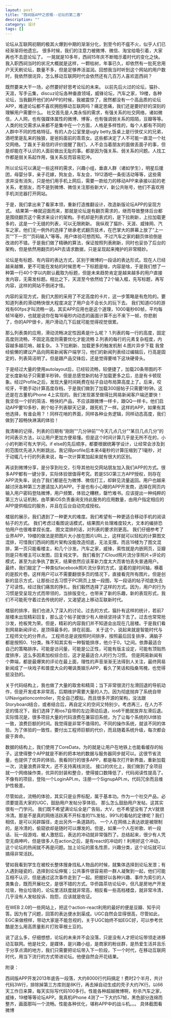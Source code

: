 ```yaml
---
layout: post
title: "西祠版APP之感慨--论坛的第二春"
description: ""
category: 设计
tags: []
---
```


论坛从互联网初期的极其火爆到中期的渐渐分化，到至今的不瘟不火，似乎人们已经渐渐将他遗忘。 很多时候，我们的注意力被微博、微信、淘宝给吸引着，大家再也不去逛论坛了。
一晃就是10多年，西祠15年庆不断暗示着时代的变化之快。
我入职西祠当时的状况大概就是这样，一颗枯树，年事已久，却依然有一批死忠用户天天刷论坛，数量不多，但是足够养活滋润。回想我当时听到这个网站的用户数时，我依然很诧异，怎么移动互联网时代会依然还有几百万人喜欢逛西祠？

既然要来大干一场，必然要好好思考论坛的未来。
以前先后火过的论坛，猫扑、天涯，写手云集，discuz论坛各种垂直领域，威锋论坛，汽车之家，19楼，各种论坛，当我翻开他们的APP的时候，我被震惊了，居然都没有一个高品质的论坛APP，难道论坛都不喜欢拥抱移动互联网吗？痛定思痛，我们还是要好好的深刻的理解用户需要什么。 社交首先是人类永恒的需求，有强关系的社交网络，诸如微信，人人网，也有强媒体属性的微博、博客，也有强调弱关系的陌陌，豆瓣等等。 人类的社交需求从来都不是集中在一个方面，人格是多样性的，每个人都有不同的人群中不同的性格特征。有的人办公室里是ugly betty,饭桌上是行侠仗义的兄弟，酒吧里是乱来的独狼，是爸妈面前的乖乖女。这些都决定了人不可能一直混一个社交网络。丁磊关于易信的评价提醒了我们，人不会当着朋友的面做丢面子的事，但是却能在不认识的人面前做出无耻的事。都是因为强关系、弱关系的问题。人找工作都是弱关系起作用，强关系反而容易犯冲。

所以论坛可以满足一些这样的需求，兴趣小组，垂直人群（诸如学生），明星后援团，母婴分享，亲子花嫁，狗友会，车友会，1912酒吧一条街活动等等，这些需求并没有消失，只是他们用手机上网后，需要一款给力的移动APP来承接以前的老关系，老朋友，而不是到微博、微信关注那些新大V，新公共账号，他们不喜欢用手机浏览器打开网站。

于是，我们拿出来了看家本领，重新打造推翻设计，改造新版论坛APP的呈现方式。 结果第一棒就迎面而来，那就是论坛是有翻页需求的，继而导致整体后台都是围绕翻页这个需求来设计的架构。手机却是列表式的，是下拉刷新，上拉加载更多的，这是一个无缝的列表，可以无限刷新。 我纵观了猫扑、天涯、威锋网、汽车之家，他们无一例外的选择了继承老式翻页技术，在巴掌大的屏幕上放了“上一页”“下一页”“页码输入”等等。用户体验可想而知。不过汽车之家的翻页体验倒是改进的不错。于是我们做了精确的算法，保证按照列表刷新，同时也妥协了后台的架构，但是依然用翻页的API去请求数据，只是呈现起来掩护的非常精妙。

论坛是有标题、有内容的表达方式，区别于微博的一段话的表达形式。现在人已经越来越懒，更不可能在发帖的时候思考一下标题是啥，内容是啥，于是我们想了一种第一行40个字以内默认截取为标题，但是未来趋势肯定是越来越多的用户直接发内容，无需发标题。相比之下，天涯至今依然给了2个输入框，先写标题，再写内容，这样的网站不倒闭才怪。

内容的呈现方式，我们大胆的采用了不定高度的卡片，这一步策略是有危险的。要知道列表的滑动畅快很大程度决定了用户会不会长久的玩下去。 我们知道iOS的游戏有60fps才叫流畅一说。其实APP应用也是这个道理，1000毫秒60帧，平均每帧16毫秒，也就是说你在每16毫秒内动态的画面计算不出不来下一帧，你悲剧了，你的APP很卡，用户滑动几下后就可能觉得视觉很累。 

那么列表类的应用，滑动流畅决定性因素是什么呢？ 
1.列表的每一行的高度，固定高度则流畅，不固定高度则需要优化才能流畅 
2.列表的每行的元素复杂程度，内容越多越花哨，越复杂。 
3.下拉刷新、加载更多的触发机制 
4.图片异步下载 我曾经偷懒的建议产品向网易新闻客户端学习，他们的新闻列表经过编辑后，行高是固定的，列表简洁明了。但是跟产品交锋后，还是觉得要啃下这块硬骨头。 

于是经过大量的使用autolayout后，已经较流畅，较便捷了，加载20条带图的不定长度新帖子只需要半秒钟。但是总感觉新的帖子加载更多之后，总是有卡顿现象。经过Profile之后，发现大量时间耗费在帖子自动布局算高度上了。后来，咬咬牙，干脆手动计算高度存档，于是我们做到了加载300层帖子只需要1秒钟。这还是在古董机iPhone 4上实现的。我们发现甚至做得比网易新闻客户端还要快！ 我坚信一个好的简洁、畅快的产品，不应该跟微博一样卡，跟QQ一样卡。他们启动APP要10多秒，刷个帖子列表聊天记录，跟死机了一样。这样的APP，如果有其他选择，有谁会用？！同样花哨的界面，同样各种业务逻辑，同样动态高度，我们做到了超畅快淋漓的体验！

我清晰的记得，列表的日期有“刚刚”“几分钟前”“今天几点几分”“某日几点几分”的时间表示方法，以让用户更加方便易懂。但是这个时间计算几乎是无所不在的，小小的判断可有大学问。if else的先后顺序，都要根据统筹学设计，让经常会涉及到的范围优先进入判断跳出。我记得profile后本来4毫秒的计算压缩到了1毫秒，对于动辄几十行的列表来说，每一次计算累加起来就有很大的区别。

再谈到微博分享，是分享到社交，引导其他社交网站朋友加入我们APP的方式。很多APP都有一键分享，实际体验很值得考究。若是SSO第三方APP授权，则存在APP流失率，说白了我们都是在为微博、微信打工，却鲜见流量返回。用户也越来越讨厌各种第三方邀请加入的APP。于是也有小心眼的APP开发商，选择在网页内输入用户密码登陆微博，用户频繁，体验之糟糕，罄竹难书。应该提出一种纯粹的第三方认证机制，由苹果iOS负责垂询支持此服务的应用数量，由用户指定相应的APP提供相应的服务，并且在后台自动完成授权。

楼层的展示，我们遇到了一种更大的难度。我们希望有一种更适合移动手机的阅读帖子的方式。 我们考虑过看图说话模式，结果图片处理难度较大，文本的编排恐怕用户也很难拿捏长度。 图文混排的话，对列表的要求则更高。
我们仔细参考了业界APP，19楼的做法是把图片大小放在图片URL上，这样就可以轻松的计算图文混排，可惜我们西祠的图片架构没能改造彻底，无法支撑。而且19楼为了图文混排，第一页只能看楼主，和几个沙发。汽车之家，威锋，索性就是内嵌网页，豆瓣则是只有楼主可以发图，回复纯文字。
我们看到了iCloud照片流分享照片+评论的模式，甚至为此争执了数天，结果依然应该革新力度太大而害怕丢失普通用户。 最终，我们敲定了一种类似facebook照片流分享的方式，竖着的是时间轴，横着的是胶片卷。这样用户可以不需要翻很多页的情况下，直接看完所有图片。但是创新的显示方式，让那些过去习惯于PC网页上放一段图，写一段话的帖子彻底失去了可读性。经过我们痛苦的挣扎，我们毅然选择了这样的方式。因为，用户的行为习惯是受呈现方式而带领的，当排版变化，也带来了新的乐趣，新的表现形式，我们不可能死守着过去传统的好，又渴望追上移动互联新时代。

楼层的排序，我们也进入了深入的讨论。过去的方式，猫扑有这样的统计，若前7层楼未出现精彩回复，那么这个帖子就很少有人继续坚持读下去了。过去也常常抢沙发，抢板凳为荣。但是，精彩的内容我们并不知道会出现在几层楼。于是我们看到网易新闻评论，是顶得最多的，排在前面。 关于这个，说起来就是智能时代与工程师文化的分界点。 工程师总是说按照时间排序，按照最后回复排序，满脑子都是按照0、1分类。殊不知其实有一种智能排序，他介于0，1之间。依靠最适合自己的策略排序。可能是访问量，可能是公正性，可能有版主设定，可能有顶贴热度排序，这么多因素加权综合后，这才是最适合人的行为习惯。 但是网易新闻有个弊端，都是最爆笑的评论在最上面，理性的声音渐渐无法得到人关注，最终网易新闻成了一块戏子和普度大众的嘲讽类娱乐APP，看久了笑话和指桑骂槐，也觉得挺没劲的。

关于代码结构上，我也做了大量的取舍和精简；当下非常很流行左滑回退的导航动作，但是开发成本非常高，后期维护需要大量的人力。因为彻底抛弃了系统自带UINavigationcontroller，完全自己模拟。而且很多开源的架构，没法跟Storyboard结合，或者结合后，再自定义的空间又特别少。考虑再三，在人力不足的情况下，我们选择了用ios7自带的左边滑动后退，ios6干脆就放弃左滑后退。实际情况是，很多项目大量的代码浪费在兼容旧系统，为了让每个系统的UI体验一致，浪费巨额的时间。我觉得是非常不值得的。不同的操作系统，就该不同的体验。为了体验的一致性，要付出工程师巨额的代价，而且随着系统升级，每次都会疲于奔命。 

数据的结构上，我们使用了CoreData，为的就是让用户在地铁上也能看缓存的帖子。这使得整个APP就是不断的把本地的数据与服务器同步就可以。这很节省流量，也提供了优异的体验。我看同行的很多APP，都是每次打开新界面，重新加载一次，流量浪费非常大，还不支持离线浏览。 接口的优化上，我们做到了全项目就一个网络操作类，优异的封装和整合，使得接口数降低了，代码阅读性提高了。不像有的项目，登陆一个LoginAPI.m，注册一个SignupAPI.m，代码冗余而且维护性极差。

尽管如此，流畅的体验，其实只是业界标配，属于基本功。作为一个社交产品，必须要提高大家的UGC，鼓励用户发帖分享体验。 那么怎么鼓励用户发帖，这其实很有一门学问。 我们既不希望满论坛全是广告贴，大V，也不希望没有了大V就很冷清。那是不是真的网络活跃离不开标准的1%发帖，99%的看帖的定律呢？我们相信，是可以另辟蹊径，走出另外一条道路的。 一个人在网络上表达欲是被限制的，是冷清的，偷窥欲却是随时可以爆发的。但是，如果一个人在听歌、听一段话、玩一段游戏、被人激怒后，表达的冲动就非常强烈了。总结起来，很少有人凭空无病呻吟，但是很多人在action之后，是有react的冲动的！利用好这个冲动，这个论坛的热闹就不再是问题。加上论坛的匿名性质，兴趣分类，这个论坛就可以搞得非常活跃。 

譬如我看到学生在被校长整体搜身找私人物品的时候，就集体选择到论坛发泄；有人遇到碰瓷的，选择到论坛伸冤；公共事件很容易把一群人凝聚到一起，他们可能互相不认识，但是通过这次事件走到了一起。把握好以各种兴趣、事件为索引的人类集合，既而开展社交，是很不错的方式。华侨路茶坊论坛中，但凡是房地产开发垃圾，物业垃圾的，论坛里活跃度就非常高，相反看一些高档楼盘，就非常冷清，几乎没有人发帖投诉、抱怨，应该就是佐证。

在WEB 2.0的一些网站上，把这个action-react利用的最好的便是豆瓣、知乎问答。因为有了问题，回答的表达便水到渠成。UGC自然会显得很高，尽管如此，EGC来做榜样，带动大家是不能忽视的，关于UGC始终不如EGC好，可以参考优酷是怎么用高质量影片打败草根土豆的。

说了这么多，仔细想想，论坛的未来并不会没落，只是没有人才把论坛带领走进移动互联网。他是社交，是媒体，是兴趣小组，是商家的粉丝群，是热爱生活并且乐于分享点滴的地方，我们只需要把论坛带入下一阶段，下一个时代，在移动互联网时代，用当下流行的方式带进论坛。他便自然会开花结果。

附录：

西祠版APP开发2013年底告一段落，大约8000行代码搞定！费时2个半月，共计代码3W行，排除掉第三方库则是8K行，再去掉自动生成的壳子大约7K行。以66天工作日来算，每天实际写代码100多行。性能各种超越微博啊，秒杀汽车之家，威锋，19楼等等论坛APP。我真机iPhone 4测了一下大约57帧，黑色部分连绵而整齐，画面那叫一个流畅。性能各种优化，堪称APP中的战斗机。。。 具体截图看微博
